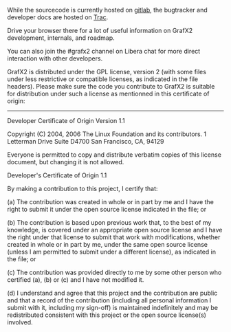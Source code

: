 While the sourcecode is currently hosted on
[gitlab](https://gitlab.com/GrafX2/grafX2/), the bugtracker and developer docs
are hosted on [Trac](http://pulkomandy.tk/projects/GrafX2).

Drive your browser there for a lot of useful information on GrafX2 development,
internals, and roadmap.

You can also join the #grafx2 channel on Libera chat for more direct interaction
with other developers.

GrafX2 is distributed under the GPL license, version 2 (with some files under
less restrictive or compatible licenses, as indicated in the file headers).
Please make sure the code you contribute to GrafX2 is suitable for distribution
under such a license as mentionned in this certificate of origin:

-------------------------------------------------------------------------------

Developer Certificate of Origin
Version 1.1

Copyright (C) 2004, 2006 The Linux Foundation and its contributors.
1 Letterman Drive
Suite D4700
San Francisco, CA, 94129

Everyone is permitted to copy and distribute verbatim copies of this
license document, but changing it is not allowed.


Developer's Certificate of Origin 1.1

By making a contribution to this project, I certify that:

(a) The contribution was created in whole or in part by me and I
    have the right to submit it under the open source license
    indicated in the file; or

(b) The contribution is based upon previous work that, to the best
    of my knowledge, is covered under an appropriate open source
    license and I have the right under that license to submit that
    work with modifications, whether created in whole or in part
    by me, under the same open source license (unless I am
    permitted to submit under a different license), as indicated
    in the file; or

(c) The contribution was provided directly to me by some other
    person who certified (a), (b) or (c) and I have not modified
    it.

(d) I understand and agree that this project and the contribution
    are public and that a record of the contribution (including all
    personal information I submit with it, including my sign-off) is
    maintained indefinitely and may be redistributed consistent with
    this project or the open source license(s) involved.
